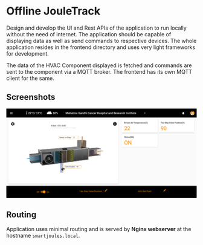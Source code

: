 # Offline JouleTrack

Design and develop the UI and Rest APIs of the application to run locally without the need of internet. The application should be capable of displaying data as well as send commands to 
respective devices. The whole application resides in the frontend directory and uses very light frameworks for development.

The data of the HVAC Component displayed is fetched and commands are sent to the component via a MQTT broker. The frontend has its own MQTT client for the same.

## Screenshots

![alt text](project.png?raw=true "Final Product Screenshot")

## Routing

Application uses minimal routing and is served by **Nginx webserver** at the hostname `smartjoules.local`.

